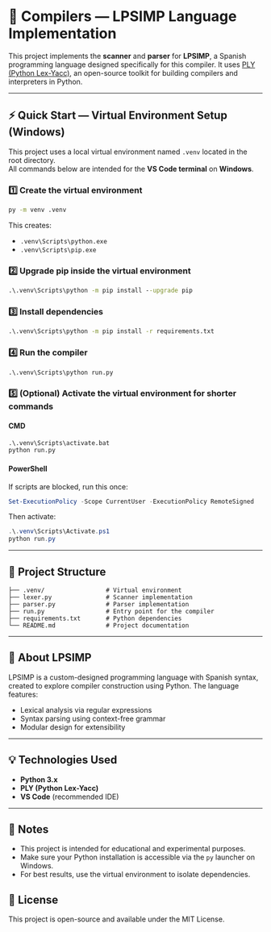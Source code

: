 # 🧠 Compilers — LPSIMP Language Implementation

This project implements the **scanner** and **parser** for **LPSIMP**, a Spanish programming language designed specifically for this compiler. It uses [PLY (Python Lex-Yacc)](http://www.dabeaz.com/ply/), an open-source toolkit for building compilers and interpreters in Python.

---

## ⚡ Quick Start — Virtual Environment Setup (Windows)

This project uses a local virtual environment named `.venv` located in the root directory.  
All commands below are intended for the **VS Code terminal** on **Windows**.

### 1️⃣ Create the virtual environment

```bat
py -m venv .venv
```

This creates:

- `.venv\Scripts\python.exe`  
- `.venv\Scripts\pip.exe`

### 2️⃣ Upgrade pip inside the virtual environment

```bat
.\.venv\Scripts\python -m pip install --upgrade pip
```

### 3️⃣ Install dependencies

```bat
.\.venv\Scripts\python -m pip install -r requirements.txt
```

### 4️⃣ Run the compiler

```bat
.\.venv\Scripts\python run.py
```

### 5️⃣ (Optional) Activate the virtual environment for shorter commands

#### CMD

```bat
.\.venv\Scripts\activate.bat
python run.py
```

#### PowerShell

If scripts are blocked, run this once:

```powershell
Set-ExecutionPolicy -Scope CurrentUser -ExecutionPolicy RemoteSigned
```

Then activate:

```powershell
.\.venv\Scripts\Activate.ps1
python run.py
```

---

## 📁 Project Structure

```
├── .venv/                 # Virtual environment
├── lexer.py               # Scanner implementation
├── parser.py              # Parser implementation
├── run.py                 # Entry point for the compiler
├── requirements.txt       # Python dependencies
└── README.md              # Project documentation
```

---

## 🧩 About LPSIMP

LPSIMP is a custom-designed programming language with Spanish syntax, created to explore compiler construction using Python. The language features:

- Lexical analysis via regular expressions
- Syntax parsing using context-free grammar
- Modular design for extensibility

---

## 💡 Technologies Used

- **Python 3.x**
- **PLY (Python Lex-Yacc)**
- **VS Code** (recommended IDE)

---

## 📌 Notes

- This project is intended for educational and experimental purposes.
- Make sure your Python installation is accessible via the `py` launcher on Windows.
- For best results, use the virtual environment to isolate dependencies.


## 📜 License

This project is open-source and available under the MIT License.
